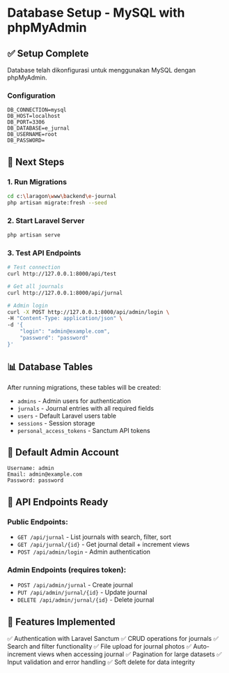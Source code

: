 # Database Setup - MySQL with phpMyAdmin

## ✅ Setup Complete

Database telah dikonfigurasi untuk menggunakan MySQL dengan phpMyAdmin.

### Configuration
```env
DB_CONNECTION=mysql
DB_HOST=localhost
DB_PORT=3306
DB_DATABASE=e_jurnal
DB_USERNAME=root
DB_PASSWORD=
```

## 🚀 Next Steps

### 1. Run Migrations
```bash
cd c:\laragon\www\backend\e-journal
php artisan migrate:fresh --seed
```

### 2. Start Laravel Server
```bash
php artisan serve
```

### 3. Test API Endpoints
```bash
# Test connection
curl http://127.0.0.1:8000/api/test

# Get all journals
curl http://127.0.0.1:8000/api/jurnal

# Admin login
curl -X POST http://127.0.0.1:8000/api/admin/login \
-H "Content-Type: application/json" \
-d '{
    "login": "admin@example.com",
    "password": "password"
}'
```

## 📊 Database Tables

After running migrations, these tables will be created:
- `admins` - Admin users for authentication
- `jurnals` - Journal entries with all required fields
- `users` - Default Laravel users table
- `sessions` - Session storage
- `personal_access_tokens` - Sanctum API tokens

## 🔑 Default Admin Account

```
Username: admin
Email: admin@example.com  
Password: password
```

## 📱 API Endpoints Ready

### Public Endpoints:
- `GET /api/jurnal` - List journals with search, filter, sort
- `GET /api/jurnal/{id}` - Get journal detail + increment views
- `POST /api/admin/login` - Admin authentication

### Admin Endpoints (requires token):
- `POST /api/admin/jurnal` - Create journal
- `PUT /api/admin/jurnal/{id}` - Update journal  
- `DELETE /api/admin/jurnal/{id}` - Delete journal

## 🎯 Features Implemented

✅ Authentication with Laravel Sanctum
✅ CRUD operations for journals
✅ Search and filter functionality
✅ File upload for journal photos
✅ Auto-increment views when accessing journal
✅ Pagination for large datasets
✅ Input validation and error handling
✅ Soft delete for data integrity
